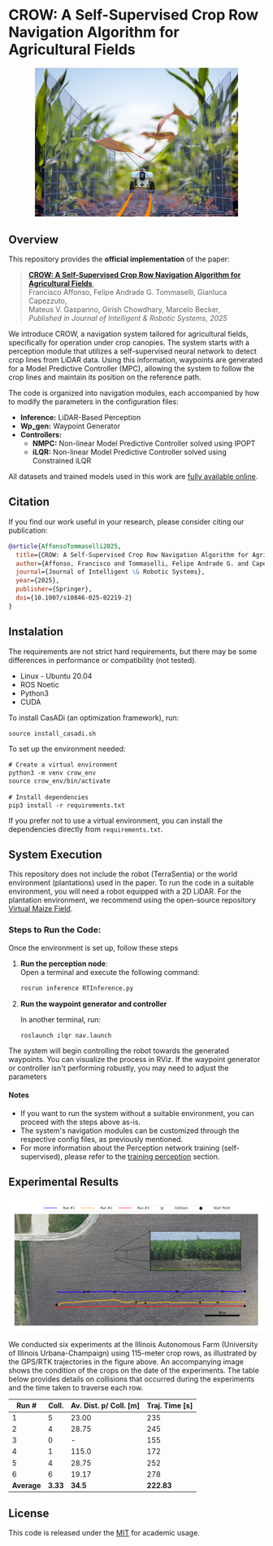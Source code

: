 # CROW: A Self-Supervised Crop Row Navigation Algorithm for Agricultural Fields

<p align="center">
    <img src="assets/ts.png" alt="alt text" width="400"/>
</p>

## Overview

This repository provides the **official implementation** of the paper:


> [**CROW: A Self-Supervised Crop Row Navigation Algorithm for Agricultural Fields**](https://link.springer.com/article/10.1007/s10846-025-02219-2),    
> Francisco Affonso, Felipe Andrade G. Tommaselli, Gianluca Capezzuto,     
> Mateus V. Gasparino, Girish Chowdhary, Marcelo Becker,  
> *Published in Journal of Intelligent & Robotic Systems, 2025*  

We introduce CROW, a navigation system tailored for agricultural fields, specifically for operation under crop canopies. The system starts with a perception module that utilizes a self-supervised neural network to detect crop lines from LiDAR data. Using this information, waypoints are generated for a Model Predictive Controller (MPC), allowing the system to follow the crop lines and maintain its position on the reference path.

The code is organized into navigation modules, each accompanied by how to modify the parameters in the configuration files:

- **Inference:** LiDAR-Based Perception 
- **Wp_gen:** Waypoint Generator
- **Controllers:**
    - **NMPC:** Non-linear Model Predictive Controller solved using IPOPT 
    - **iLQR:** Non-linear Model Predictive Controller solved using Constrained iLQR

All datasets and trained models used in this work are [fully available online](https://drive.google.com/drive/folders/1IeAhgs2SlV-Fgol1CqfxPrg_Yv2mBH2O).

## Citation

If you find our work useful in your research, please consider citing our publication:

```bibtex
@article{AffonsoTommaselli2025,
  title={CROW: A Self-Supervised Crop Row Navigation Algorithm for Agricultural Fields},
  author={Affonso, Francisco and Tommaselli, Felipe Andrade G. and Capezzuto, Gianluca and Gasparino, Mateus V. and Chowdhary, Girish and Becker, Marcelo},
  journal={Journal of Intelligent \& Robotic Systems},
  year={2025},
  publisher={Springer},
  doi={10.1007/s10846-025-02219-2}
}
```

## Instalation

The requirements are not strict hard requirements, but there may be some differences in performance or compatibility (not tested).

- Linux - Ubuntu 20.04
- ROS Noetic
- Python3
- CUDA

To install CasADi (an optimization framework), run:
```shell
source install_casadi.sh
```

To set up the environment needed:
```shell
# Create a virtual environment
python3 -m venv crow_env
source crow_env/bin/activate

# Install dependencies
pip3 install -r requirements.txt
```

If you prefer not to use a virtual environment, you can install the dependencies directly from `requirements.txt`.


## System Execution

This repository does not include the robot (TerraSentia) or the world environment (plantations) used in the paper. To run the code in a suitable environment, you will need a robot equipped with a 2D LiDAR. For the plantation environment, we recommend using the open-source repository [Virtual Maize Field](https://github.com/FieldRobotEvent/virtual_maize_field/tree/6896db468cec98af7a9a7ee83fdbb89a34da1816).

### Steps to Run the Code:

Once the environment is set up, follow these steps

1. **Run the perception node**:  
   Open a terminal and execute the following command:

   ```bash
   rosrun inference RTInference.py
   ```

2. **Run the waypoint generator and controller**
    
    In another terminal, run:

    ```
    roslaunch ilqr nav.launch
    ```

The system will begin controlling the robot towards the generated waypoints. You can visualize the process in RViz. If the waypoint generator or controller isn't performing robustly, you may need to adjust the parameters

#### Notes

- If you want to run the system without a suitable environment, you can proceed with the steps above as-is.
- The system's navigation modules can be customized through the respective config files, as previously mentioned.
- For more information about the Perception network training (self-supervised), please refer to the [training perception](training%20perception/README.md) section.

## Experimental Results

<p align="center">
    <img src="assets/results.png" alt="alt text" width="800"/>
</p>

We conducted six experiments at the Illinois Autonomous Farm (University of Illinois Urbana-Champaign) using 115-meter crop rows, as illustrated by the GPS/RTK trajectories in the figure above. An accompanying image shows the condition of the crops on the date of the experiments. The table below provides details on collisions that occurred during the experiments and the time taken to traverse each row.

<div align="center">

| Run # | Coll. | Av. Dist. p/ Coll. [m] | Traj. Time [s] |
|-------|-------|------------------------|----------------|
| 1     | 5     | 23.00                  | 235            |
| 2     | 4     | 28.75                  | 245            |
| 3     | 0     | -                      | 155            |
| 4     | 1     | 115.0                  | 172            |
| 5     | 4     | 28.75                  | 252            |
| 6     | 6     | 19.17                  | 278            |
| **Average** | **3.33** | **34.5** | **222.83** |
</div>


## License

This code is released under the [MIT](https://opensource.org/license/mit) for academic usage.
